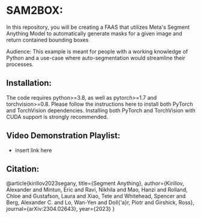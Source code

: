 # SAM2BOX: 
In this repository, you will be creating a FAAS that utilizes Meta's Segment Anything Model to automatically generate masks for a given image and return contained bounding boxes


Audience: This example is meant for people with a working knowledge of Python and a use-case where auto-segmentation would streamline their processes.

## Installation:
The code requires python>=3.8, as well as pytorch>=1.7 and torchvision>=0.8. Please follow the instructions here to install both PyTorch and TorchVision dependencies. Installing both PyTorch and TorchVision with CUDA support is strongly recommended.




## Video Demonstration Playlist:
  - insert link here







## Citation:
@article{kirillov2023segany,
  title={Segment Anything},
  author={Kirillov, Alexander and Mintun, Eric and Ravi, Nikhila and Mao, Hanzi and Rolland, Chloe and Gustafson, Laura and Xiao, Tete and Whitehead, Spencer and Berg, Alexander C. and Lo, Wan-Yen and Doll{\'a}r, Piotr and Girshick, Ross},
  journal={arXiv:2304.02643},
  year={2023}
}
